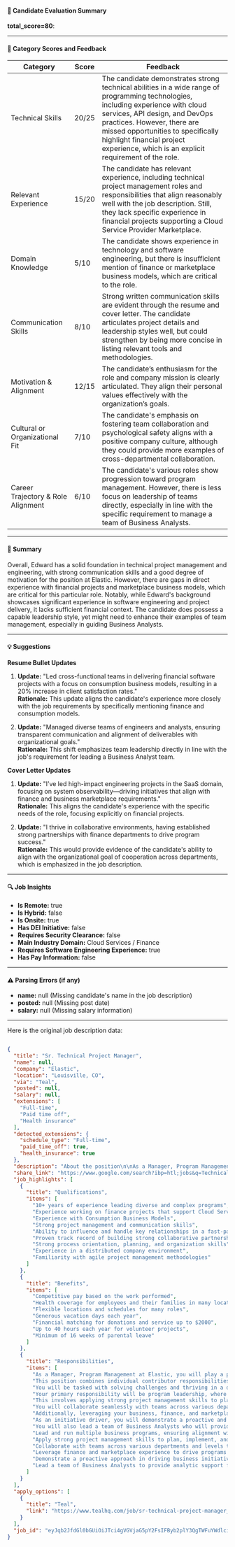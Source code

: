 #### 📄 Candidate Evaluation Summary
**total_score=80**:  

---

#### 🎯 Category Scores and Feedback

| Category                                 | Score | Feedback |
|------------------------------------------|-------|----------|
| Technical Skills                         | 20/25 | The candidate demonstrates strong technical abilities in a wide range of programming technologies, including experience with cloud services, API design, and DevOps practices. However, there are missed opportunities to specifically highlight financial project experience, which is an explicit requirement of the role. |
| Relevant Experience                      | 15/20 | The candidate has relevant experience, including technical project management roles and responsibilities that align reasonably well with the job description. Still, they lack specific experience in financial projects supporting a Cloud Service Provider Marketplace. |
| Domain Knowledge                         | 5/10  | The candidate shows experience in technology and software engineering, but there is insufficient mention of finance or marketplace business models, which are critical to the role. |
| Communication Skills                     | 8/10  | Strong written communication skills are evident through the resume and cover letter. The candidate articulates project details and leadership styles well, but could strengthen by being more concise in listing relevant tools and methodologies. |
| Motivation & Alignment                   | 12/15 | The candidate’s enthusiasm for the role and company mission is clearly articulated. They align their personal values effectively with the organization’s goals. |
| Cultural or Organizational Fit           | 7/10  | The candidate's emphasis on fostering team collaboration and psychological safety aligns with a positive company culture, although they could provide more examples of cross-departmental collaboration. |
| Career Trajectory & Role Alignment       | 6/10  | The candidate's various roles show progression toward program management. However, there is less focus on leadership of teams directly, especially in line with the specific requirement to manage a team of Business Analysts. |


---

#### 🧾 Summary

Overall, Edward has a solid foundation in technical project management and engineering, with strong communication skills and a good degree of motivation for the position at Elastic. However, there are gaps in direct experience with financial projects and marketplace business models, which are critical for this particular role. Notably, while Edward's background showcases significant experience in software engineering and project delivery, it lacks sufficient financial context. The candidate does possess a capable leadership style, yet might need to enhance their examples of team management, especially in guiding Business Analysts.

---

#### 💡 Suggestions

**Resume Bullet Updates**  
1. **Update:** "Led cross-functional teams in delivering financial software projects with a focus on consumption business models, resulting in a 20% increase in client satisfaction rates."  
   **Rationale:** This update aligns the candidate's experience more closely with the job requirements by specifically mentioning finance and consumption models.

2. **Update:** "Managed diverse teams of engineers and analysts, ensuring transparent communication and alignment of deliverables with organizational goals."  
   **Rationale:** This shift emphasizes team leadership directly in line with the job's requirement for leading a Business Analyst team.

**Cover Letter Updates**  
1. **Update:** "I’ve led high-impact engineering projects in the SaaS domain, focusing on system observability—driving initiatives that align with finance and business marketplace requirements."  
   **Rationale:** This aligns the candidate's experience with the specific needs of the role, focusing explicitly on financial projects.

2. **Update:** "I thrive in collaborative environments, having established strong partnerships with finance departments to drive program success."  
   **Rationale:** This would provide evidence of the candidate's ability to align with the organizational goal of cooperation across departments, which is emphasized in the job description.

---

#### 🔍 Job Insights

- **Is Remote:** true  
- **Is Hybrid:** false  
- **Is Onsite:** true  
- **Has DEI Initiative:** false  
- **Requires Security Clearance:** false  
- **Main Industry Domain:** Cloud Services / Finance  
- **Requires Software Engineering Experience:** true  
- **Has Pay Information:** false  

---

#### ⚠️ Parsing Errors (if any)

- **name:** null (Missing candidate's name in the job description)  
- **posted:** null (Missing post date)  
- **salary:** null (Missing salary information)

---

Here is the original job description data:

```json

{
  "title": "Sr. Technical Project Manager",
  "name": null,
  "company": "Elastic",
  "location": "Louisville, CO",
  "via": "Teal",
  "posted": null,
  "salary": null,
  "extensions": [
    "Full-time",
    "Paid time off",
    "Health insurance"
  ],
  "detected_extensions": {
    "schedule_type": "Full-time",
    "paid_time_off": true,
    "health_insurance": true
  },
  "description": "About the position\n\nAs a Manager, Program Management at Elastic, you will play a pivotal role in driving the execution of business programs within our organization. This position combines individual contributor responsibilities with the leadership of a small team, making it essential for the ideal candidate to be a self-starter with a proactive demeanor. You will be tasked with solving challenges and thriving in a dynamic environment, ensuring that the programs you oversee align with organizational goals and are executed successfully. Your primary responsibility will be program leadership, where you will take charge of leading and running multiple business programs. This involves applying strong project management skills to plan, implement, and monitor these programs effectively. You will collaborate seamlessly with teams across various departments and levels within the organization, developing strong working relationships to ensure successful program delivery. Additionally, leveraging your business, finance, and marketplace competence will be crucial in driving programs and understanding their broader impact on the organization. As an initiative driver, you will demonstrate a proactive and committed approach in driving a wide range of business initiatives, acting as a motivator for change and improvement. You will also lead a team of Business Analysts who will provide analytic support for the programs you own, ensuring that all aspects of the programs are well-supported and informed by data.\n\nResponsibilities\n\u2022 Lead and run multiple business programs, ensuring alignment with organizational goals.\n,\n\u2022 Apply strong project management skills to plan, implement, and monitor programs.\n,\n\u2022 Collaborate with teams across various departments and levels to ensure successful program delivery.\n,\n\u2022 Leverage finance and marketplace experience to drive programs and understand their broader impact.\n,\n\u2022 Demonstrate a proactive approach in driving business initiatives and act as a motivator for change.\n,\n\u2022 Lead a team of Business Analysts to provide analytic support for the programs owned.\n\nRequirements\n\u2022 10+ years of experience leading diverse and complex programs.\n,\n\u2022 Experience working on finance projects that support Cloud Service Provider Marketplace.\n,\n\u2022 Experience with Consumption Business Models.\n,\n\u2022 Strong project management and communication skills.\n,\n\u2022 Ability to influence and handle key relationships in a fast-paced environment.\n,\n\u2022 Proven track record of building strong collaborative partnerships with partners and virtual teams.\n,\n\u2022 Strong process orientation, planning, and organization skills.\n\nNice-to-haves\n\u2022 Experience in a distributed company environment.\n,\n\u2022 Familiarity with agile project management methodologies.\n\nBenefits\n\u2022 Competitive pay based on the work performed.\n,\n\u2022 Health coverage for employees and their families in many locations.\n,\n\u2022 Flexible locations and schedules for many roles.\n,\n\u2022 Generous vacation days each year.\n,\n\u2022 Financial matching for donations and service up to $2000.\n,\n\u2022 Up to 40 hours each year for volunteer projects.\n,\n\u2022 Minimum of 16 weeks of parental leave.",
  "share_link": "https://www.google.com/search?ibp=htl;jobs&q=Technical+Project+Manager&htidocid=rQZqrslU9G-TJIvRAAAAAA%3D%3D&hl=en-US&shndl=37&shmd=H4sIAAAAAAAA_xXLsQrCMBAAUFz7BzrdLJqI6GJHEUEUBd3LNRxJypkLuSj9Cr9ZXd72ms-k2dyLgQe5kKJDhluRgVyFCyb0VGAJJ-lBCYsLIAmOIp5p1oZas-6sVWXjtWKNzjh5WknUy2gH6fVPpwELZcZK3Xq7Gk1Ofj49MOovQExwllfUd2SmBeyvX6up83iRAAAA&shmds=v1_AQbUm94F54_N1gr7ivcw7P-rT9WXIHCziWevgLkewVm31BNPtQ&source=sh/x/job/li/m1/1#fpstate=tldetail&htivrt=jobs&htiq=Technical+Project+Manager&htidocid=rQZqrslU9G-TJIvRAAAAAA%3D%3D",
  "job_highlights": [
    {
      "title": "Qualifications",
      "items": [
        "10+ years of experience leading diverse and complex programs",
        "Experience working on finance projects that support Cloud Service Provider Marketplace",
        "Experience with Consumption Business Models",
        "Strong project management and communication skills",
        "Ability to influence and handle key relationships in a fast-paced environment",
        "Proven track record of building strong collaborative partnerships with partners and virtual teams",
        "Strong process orientation, planning, and organization skills",
        "Experience in a distributed company environment",
        "Familiarity with agile project management methodologies"
      ]
    },
    {
      "title": "Benefits",
      "items": [
        "Competitive pay based on the work performed",
        "Health coverage for employees and their families in many locations",
        "Flexible locations and schedules for many roles",
        "Generous vacation days each year",
        "Financial matching for donations and service up to $2000",
        "Up to 40 hours each year for volunteer projects",
        "Minimum of 16 weeks of parental leave"
      ]
    },
    {
      "title": "Responsibilities",
      "items": [
        "As a Manager, Program Management at Elastic, you will play a pivotal role in driving the execution of business programs within our organization",
        "This position combines individual contributor responsibilities with the leadership of a small team, making it essential for the ideal candidate to be a self-starter with a proactive demeanor",
        "You will be tasked with solving challenges and thriving in a dynamic environment, ensuring that the programs you oversee align with organizational goals and are executed successfully",
        "Your primary responsibility will be program leadership, where you will take charge of leading and running multiple business programs",
        "This involves applying strong project management skills to plan, implement, and monitor these programs effectively",
        "You will collaborate seamlessly with teams across various departments and levels within the organization, developing strong working relationships to ensure successful program delivery",
        "Additionally, leveraging your business, finance, and marketplace competence will be crucial in driving programs and understanding their broader impact on the organization",
        "As an initiative driver, you will demonstrate a proactive and committed approach in driving a wide range of business initiatives, acting as a motivator for change and improvement",
        "You will also lead a team of Business Analysts who will provide analytic support for the programs you own, ensuring that all aspects of the programs are well-supported and informed by data",
        "Lead and run multiple business programs, ensuring alignment with organizational goals",
        "Apply strong project management skills to plan, implement, and monitor programs",
        "Collaborate with teams across various departments and levels to ensure successful program delivery",
        "Leverage finance and marketplace experience to drive programs and understand their broader impact",
        "Demonstrate a proactive approach in driving business initiatives and act as a motivator for change",
        "Lead a team of Business Analysts to provide analytic support for the programs owned"
      ]
    }
  ],
  "apply_options": [
    {
      "title": "Teal",
      "link": "https://www.tealhq.com/job/sr-technical-project-manager_faf3625c-9b87-4bd3-95d0-07f01c5481f2?utm_campaign=google_jobs_apply&utm_source=google_jobs_apply&utm_medium=organic"
    }
  ],
  "job_id": "eyJqb2JfdGl0bGUiOiJTci4gVGVjaG5pY2FsIFByb2plY3QgTWFuYWdlciIsImNvbXBhbnlfbmFtZSI6IkVsYXN0aWMiLCJhZGRyZXNzX2NpdHkiOiJMb3Vpc3ZpbGxlLCBDTyIsImh0aWRvY2lkIjoiclFacXJzbFU5Ry1USkl2UkFBQUFBQT09IiwidXVsZSI6IncrQ0FJUUlDSU5WVzVwZEdWa0lGTjBZWFJsY3cifQ=="
}